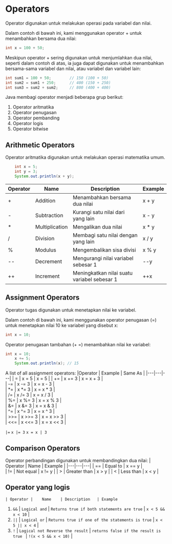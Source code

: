 # Operators

Operator digunakan untuk melakukan operasi pada variabel dan nilai.

Dalam contoh di bawah ini, kami menggunakan operator + untuk menambahkan bersama dua nilai:
```java
int x = 100 + 50;
```

Meskipun operator + sering digunakan untuk menjumlahkan dua nilai, seperti dalam contoh di atas, ia juga dapat digunakan untuk menambahkan bersama-sama variabel dan nilai, atau variabel dan variabel lain:

```java
int sum1 = 100 + 50;        // 150 (100 + 50)
int sum2 = sum1 + 250;      // 400 (150 + 250)
int sum3 = sum2 + sum2;     // 800 (400 + 400)
```

Java membagi operator menjadi beberapa grup berikut:

1. Operator aritmatika
1. Operator penugasan
1. Operator pembanding
1. Operator logis
1. Operator bitwise

## Arithmetic Operators

Operator aritmatika digunakan untuk melakukan operasi matematika umum.
```java
    int x = 5;
    int y = 3;
    System.out.println(x + y);
```

|  Operator | Name  | 	Description  | 	Example  | 
|---|---|---|---|
| +  | Addition  | Menambahkan bersama dua nilai |  x + y |  
|  - |  Subtraction | Kurangi satu nilai dari yang lain  | x - y  |  
| *  | Multiplication  | Mengalikan dua nilai  | x * y  |  
| /  | Division  | Membagi satu nilai dengan yang lain  | x / y  |  
| %  |  Modulus | Mengembalikan sisa divisi | x % y  |  
| --  | Decrement  | Mengurangi nilai variabel sebesar 1  | --y  |  
| ++  | 	Increment  | Meningkatkan nilai suatu variabel sebesar 1  | ++x  |  

## Assignment Operators
Operator tugas digunakan untuk menetapkan nilai ke variabel.

Dalam contoh di bawah ini, kami menggunakan operator penugasan (=) untuk menetapkan nilai 10 ke variabel yang disebut x:
```java
int x = 10;
```
Operator penugasan tambahan (+ =) menambahkan nilai ke variabel:
```java
int x = 10;
    x += 5;
    System.out.println(x); // 15
```

A list of all assignment operators:
|Operator  |  	Example | 	Same As  | 
|---|---|---|
|  = | x = 5  | 	x = 5  | 
| +=  | 	x += 3  | x = x + 3  |  
|  -= | 	x -= 3  | x = x - 3  |  
|  *= | 	x *= 3  |  x = x * 3 |  
|  /= | x /= 3  | x = x / 3 |  
|  %= | x %= 3  | x = x % 3  |  
| &=  | x &= 3  | x = x & 3  |    
| ^=  |  	x ^= 3 |  	x = x ^ 3 |  
| >>=  |  	x >>= 3 | 	x = x >> 3 |  
| <<=  | 	x <<= 3  |  x = x << 3 | 


 `|=`   `x |= 3`   `x = x | 3`   
 
 
 ## Comparison Operators
 
Operator perbandingan digunakan untuk membandingkan dua nilai:
| Operator |	Name	 | Example |
|---|---|---|
| ==	| Equal to	| x == y |	
| !=	| Not equal	| x != y |
| >	| Greater than |	x > y	|
| <	| Less than	 | x < y	|

## Operator yang logis
   `| Operator |	Name	| Description	| Example`
1. `&&` 	| `Logical and`	| `Returns true if both statements are true` |	`x < 5 &&  x < 10`	|
1. `||` 	| `Logical or` | 	`Returns true if one of the statements is true` |	`x < 5 || x < 4` |	
1. `!`	 | `Logical not	Reverse the result` |  `returns false if the result is true	` | `!(x < 5 && x < 10)` |


